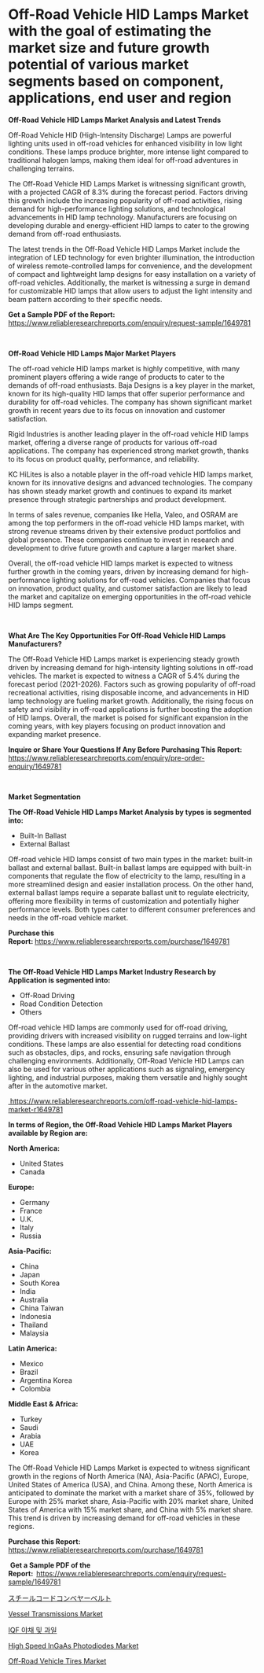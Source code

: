 <p><h1>Off-Road Vehicle HID Lamps Market with the goal of estimating the market size and future growth potential of various market segments based on component, applications, end user and region</h1></p><p><strong>Off-Road Vehicle HID Lamps Market Analysis and Latest Trends</strong></p>
<p><p>Off-Road Vehicle HID (High-Intensity Discharge) Lamps are powerful lighting units used in off-road vehicles for enhanced visibility in low light conditions. These lamps produce brighter, more intense light compared to traditional halogen lamps, making them ideal for off-road adventures in challenging terrains.</p><p>The Off-Road Vehicle HID Lamps Market is witnessing significant growth, with a projected CAGR of 8.3% during the forecast period. Factors driving this growth include the increasing popularity of off-road activities, rising demand for high-performance lighting solutions, and technological advancements in HID lamp technology. Manufacturers are focusing on developing durable and energy-efficient HID lamps to cater to the growing demand from off-road enthusiasts.</p><p>The latest trends in the Off-Road Vehicle HID Lamps Market include the integration of LED technology for even brighter illumination, the introduction of wireless remote-controlled lamps for convenience, and the development of compact and lightweight lamp designs for easy installation on a variety of off-road vehicles. Additionally, the market is witnessing a surge in demand for customizable HID lamps that allow users to adjust the light intensity and beam pattern according to their specific needs.</p></p>
<p><strong>Get a Sample PDF of the Report:&nbsp;</strong> <a href="https://www.reliableresearchreports.com/enquiry/request-sample/1649781">https://www.reliableresearchreports.com/enquiry/request-sample/1649781</a></p>
<p>&nbsp;</p>
<p><strong>Off-Road Vehicle HID Lamps Major Market Players</strong></p>
<p><p>The off-road vehicle HID lamps market is highly competitive, with many prominent players offering a wide range of products to cater to the demands of off-road enthusiasts. Baja Designs is a key player in the market, known for its high-quality HID lamps that offer superior performance and durability for off-road vehicles. The company has shown significant market growth in recent years due to its focus on innovation and customer satisfaction.</p><p>Rigid Industries is another leading player in the off-road vehicle HID lamps market, offering a diverse range of products for various off-road applications. The company has experienced strong market growth, thanks to its focus on product quality, performance, and reliability.</p><p>KC HiLites is also a notable player in the off-road vehicle HID lamps market, known for its innovative designs and advanced technologies. The company has shown steady market growth and continues to expand its market presence through strategic partnerships and product development.</p><p>In terms of sales revenue, companies like Hella, Valeo, and OSRAM are among the top performers in the off-road vehicle HID lamps market, with strong revenue streams driven by their extensive product portfolios and global presence. These companies continue to invest in research and development to drive future growth and capture a larger market share.</p><p>Overall, the off-road vehicle HID lamps market is expected to witness further growth in the coming years, driven by increasing demand for high-performance lighting solutions for off-road vehicles. Companies that focus on innovation, product quality, and customer satisfaction are likely to lead the market and capitalize on emerging opportunities in the off-road vehicle HID lamps segment.</p></p>
<p>&nbsp;</p>
<p><strong>What Are The Key Opportunities For Off-Road Vehicle HID Lamps Manufacturers?</strong></p>
<p><p>The Off-Road Vehicle HID Lamps market is experiencing steady growth driven by increasing demand for high-intensity lighting solutions in off-road vehicles. The market is expected to witness a CAGR of 5.4% during the forecast period (2021-2026). Factors such as growing popularity of off-road recreational activities, rising disposable income, and advancements in HID lamp technology are fueling market growth. Additionally, the rising focus on safety and visibility in off-road applications is further boosting the adoption of HID lamps. Overall, the market is poised for significant expansion in the coming years, with key players focusing on product innovation and expanding market presence.</p></p>
<p><strong>Inquire or Share Your Questions If Any Before Purchasing This Report:</strong> <a href="https://www.reliableresearchreports.com/enquiry/pre-order-enquiry/1649781">https://www.reliableresearchreports.com/enquiry/pre-order-enquiry/1649781</a></p>
<p>&nbsp;</p>
<p><strong>Market Segmentation</strong></p>
<p><strong>The Off-Road Vehicle HID Lamps Market Analysis by types is segmented into:</strong></p>
<p><ul><li>Built-In Ballast</li><li>External Ballast</li></ul></p>
<p><p>Off-road vehicle HID lamps consist of two main types in the market: built-in ballast and external ballast. Built-in ballast lamps are equipped with built-in components that regulate the flow of electricity to the lamp, resulting in a more streamlined design and easier installation process. On the other hand, external ballast lamps require a separate ballast unit to regulate electricity, offering more flexibility in terms of customization and potentially higher performance levels. Both types cater to different consumer preferences and needs in the off-road vehicle market.</p></p>
<p><strong>Purchase this Report:&nbsp;</strong><a href="https://www.reliableresearchreports.com/purchase/1649781">https://www.reliableresearchreports.com/purchase/1649781</a></p>
<p>&nbsp;</p>
<p><strong>The Off-Road Vehicle HID Lamps Market Industry Research by Application is segmented into:</strong></p>
<p><ul><li>Off-Road Driving</li><li>Road Condition Detection</li><li>Others</li></ul></p>
<p><p>Off-road vehicle HID lamps are commonly used for off-road driving, providing drivers with increased visibility on rugged terrains and low-light conditions. These lamps are also essential for detecting road conditions such as obstacles, dips, and rocks, ensuring safe navigation through challenging environments. Additionally, Off-Road Vehicle HID Lamps can also be used for various other applications such as signaling, emergency lighting, and industrial purposes, making them versatile and highly sought after in the automotive market.</p></p>
<p><a href="https://www.reliableresearchreports.com/off-road-vehicle-hid-lamps-market-r1649781">&nbsp;https://www.reliableresearchreports.com/off-road-vehicle-hid-lamps-market-r1649781</a></p>
<p><strong>In terms of Region, the Off-Road Vehicle HID Lamps Market Players available by Region are:</strong></p>
<p>
    <p> <strong> North America: </strong>
        <ul>
            <li>United States</li>
            <li>Canada</li>
        </ul>
        </p> 
    <p> <strong> Europe: </strong>
        <ul>
            <li>Germany</li>
            <li>France</li>
            <li>U.K.</li>
            <li>Italy</li>
            <li>Russia</li>
        </ul>
        </p> 
    <p> <strong> Asia-Pacific: </strong>
        <ul>
            <li>China</li>
            <li>Japan</li>
            <li>South Korea</li>
            <li>India</li>
            <li>Australia</li>
            <li>China Taiwan</li>
            <li>Indonesia</li>
            <li>Thailand</li>
            <li>Malaysia</li>
        </ul>
        </p> 
    <p> <strong> Latin America: </strong>
        <ul>
            <li>Mexico</li>
            <li>Brazil</li>
            <li>Argentina Korea</li>
            <li>Colombia</li>
        </ul>
        </p> 
    <p> <strong> Middle East & Africa: </strong>
        <ul>
            <li>Turkey</li>
            <li>Saudi</li>
            <li>Arabia</li>
            <li>UAE</li>
            <li>Korea</li>
        </ul>
    </p>
    </p>
<p><p>The Off-Road Vehicle HID Lamps Market is expected to witness significant growth in the regions of North America (NA), Asia-Pacific (APAC), Europe, United States of America (USA), and China. Among these, North America is anticipated to dominate the market with a market share of 35%, followed by Europe with 25% market share, Asia-Pacific with 20% market share, United States of America with 15% market share, and China with 5% market share. This trend is driven by increasing demand for off-road vehicles in these regions.</p></p>
<p><strong>Purchase this Report: </strong><a href="https://www.reliableresearchreports.com/purchase/1649781">https://www.reliableresearchreports.com/purchase/1649781</a></p>
<p>&nbsp;<strong>Get a Sample PDF of the Report:&nbsp;&nbsp;</strong><a href="https://www.reliableresearchreports.com/enquiry/request-sample/1649781">https://www.reliableresearchreports.com/enquiry/request-sample/1649781</a></p>
<p><strong></strong></p>
<p><p><a href="https://github.com/NikitaBruen/Market-Research-Report-List-1/blob/main/8668153109375.md">スチールコードコンベヤーベルト</a></p><p><a href="https://github.com/dx0328/Market-Research-Report-List-3/blob/main/vessel-transmissions-market.md">Vessel Transmissions Market</a></p><p><a href="https://medium.com/@axintepreda1/iqf-%EC%B1%84%EC%86%8C%EC%99%80-%EA%B3%BC%EC%9D%BC-%EC%8B%9C%EC%9E%A5-%EC%A1%B0%EC%82%AC-%EB%B3%B4%EA%B3%A0%EC%84%9C-2024%EB%85%84%EB%B6%80%ED%84%B0-2031%EB%85%84%EA%B9%8C%EC%A7%80%EC%9D%98-%EC%97%AD%EC%82%AC%EC%99%80-%EC%98%88%EC%B8%A1-ab05bc8d59e5">IQF 야채 및 과일</a></p><p><a href="https://issuu.com/reportprime-2/docs/high-speed-ingaas-photodiodes-market-size-2030.ppt">High Speed InGaAs Photodiodes Market</a></p><p><a href="https://github.com/Glendatilghmankmgz0rbhwpy/Market-Research-Report-List-2/blob/main/off-road-vehicle-tires-market.md">Off-Road Vehicle Tires Market</a></p></p>